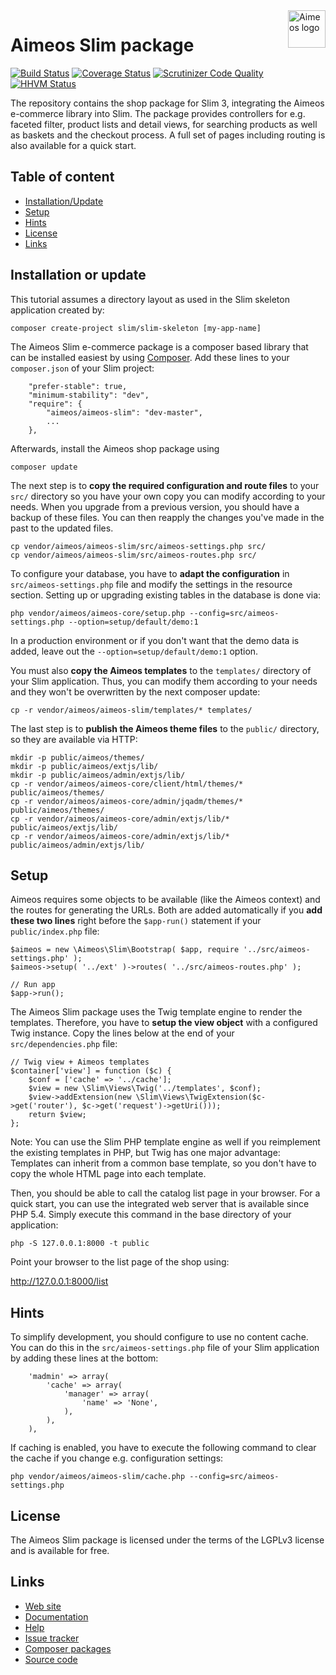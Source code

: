 <a href="https://aimeos.org/">
    <img src="https://aimeos.org/fileadmin/template/icons/logo.png" alt="Aimeos logo" title="Aimeos" align="right" height="60" />
</a>

# Aimeos Slim package
[![Build Status](https://travis-ci.org/aimeos/aimeos-slim.svg)](https://travis-ci.org/aimeos/aimeos-slim)
[![Coverage Status](https://coveralls.io/repos/aimeos/aimeos-slim/badge.svg?branch=master&service=github)](https://coveralls.io/github/aimeos/aimeos-slim?branch=master)
[![Scrutinizer Code Quality](https://scrutinizer-ci.com/g/aimeos/aimeos-slim/badges/quality-score.png?b=master)](https://scrutinizer-ci.com/g/aimeos/aimeos-slim/?branch=master)
[![HHVM Status](http://hhvm.h4cc.de/badge/aimeos/aimeos-slim.svg)](http://hhvm.h4cc.de/package/aimeos/aimeos-slim)

The repository contains the shop package for Slim 3,
integrating the Aimeos e-commerce library into Slim. The package provides
controllers for e.g. faceted filter, product lists and detail views, for
searching products as well as baskets and the checkout process. A full set of
pages including routing is also available for a quick start.

## Table of content

- [Installation/Update](#installation-or-update)
- [Setup](#setup)
- [Hints](#hints)
- [License](#license)
- [Links](#links)

## Installation or update

This tutorial assumes a directory layout as used in the Slim skeleton application
created by:

```composer create-project slim/slim-skeleton [my-app-name]```

The Aimeos Slim e-commerce package is a composer based library that can be
installed easiest by using [Composer](https://getcomposer.org). Add these lines
to your `composer.json` of your Slim project:

```
    "prefer-stable": true,
    "minimum-stability": "dev",
    "require": {
        "aimeos/aimeos-slim": "dev-master",
        ...
    },
```

Afterwards, install the Aimeos shop package using

`composer update`

The next step is to **copy the required configuration and route files** to your `src/`
directory so you have your own copy you can modify according to your needs. When
you upgrade from a previous version, you should have a backup of these files. You
can then reapply the changes you've made in the past to the updated files.

```
cp vendor/aimeos/aimeos-slim/src/aimeos-settings.php src/
cp vendor/aimeos/aimeos-slim/src/aimeos-routes.php src/
```

To configure your database, you have to **adapt the configuration** in `src/aimeos-settings.php` file and
modify the settings in the resource section. Setting up or upgrading existing tables
in the database is done via:

```
php vendor/aimeos/aimeos-core/setup.php --config=src/aimeos-settings.php --option=setup/default/demo:1
```

In a production environment or if you don't want that the demo data is
added, leave out the `--option=setup/default/demo:1` option.

You must also **copy the Aimeos templates** to the `templates/` directory of your Slim
application. Thus, you can modify them according to your needs and they won't be
overwritten by the next composer update:

```
cp -r vendor/aimeos/aimeos-slim/templates/* templates/
```

The last step is to **publish the Aimeos theme files** to the `public/` directory, so they
are available via HTTP:

```
mkdir -p public/aimeos/themes/
mkdir -p public/aimeos/extjs/lib/
mkdir -p public/aimeos/admin/extjs/lib/
cp -r vendor/aimeos/aimeos-core/client/html/themes/* public/aimeos/themes/
cp -r vendor/aimeos/aimeos-core/admin/jqadm/themes/* public/aimeos/themes/
cp -r vendor/aimeos/aimeos-core/admin/extjs/lib/* public/aimeos/extjs/lib/
cp -r vendor/aimeos/aimeos-core/admin/extjs/lib/* public/aimeos/admin/extjs/lib/
```

## Setup

Aimeos requires some objects to be available (like the Aimeos context) and the
routes for generating the URLs. Both are added automatically if you **add these
two lines** right before the `$app-run()` statement if your `public/index.php`
file:

```
$aimeos = new \Aimeos\Slim\Bootstrap( $app, require '../src/aimeos-settings.php' );
$aimeos->setup( '../ext' )->routes( '../src/aimeos-routes.php' );

// Run app
$app->run();
```

The Aimeos Slim package uses the Twig template engine to render the templates.
Therefore, you have to **setup the view object** with a configured Twig instance.
Copy the lines below at the end of your `src/dependencies.php` file:

```
// Twig view + Aimeos templates
$container['view'] = function ($c) {
	$conf = ['cache' => '../cache'];
	$view = new \Slim\Views\Twig('../templates', $conf);
	$view->addExtension(new \Slim\Views\TwigExtension($c->get('router'), $c->get('request')->getUri()));
	return $view;
};
```
Note: You can use the Slim PHP template engine as well if you reimplement the existing
templates in PHP, but Twig has one major advantage: Templates can inherit from
a common base template, so you don't have to copy the whole HTML page into each
template.

Then, you should be able to call the catalog list page in your browser. For a
quick start, you can use the integrated web server that is available since PHP 5.4.
Simply execute this command in the base directory of your application:

```php -S 127.0.0.1:8000 -t public```

Point your browser to the list page of the shop using:

http://127.0.0.1:8000/list

## Hints

To simplify development, you should configure to use no content cache. You can
do this in the `src/aimeos-settings.php` file of your Slim application by adding
these lines at the bottom:

```
    'madmin' => array(
        'cache' => array(
            'manager' => array(
                'name' => 'None',
            ),
        ),
    ),
```

If caching is enabled, you have to execute the following command to clear the
cache if you change e.g. configuration settings:

```
php vendor/aimeos/aimeos-slim/cache.php --config=src/aimeos-settings.php
```

## License

The Aimeos Slim package is licensed under the terms of the LGPLv3 license and
is available for free.

## Links

* [Web site](https://aimeos.org/)
* [Documentation](https://aimeos.org/docs/)
* [Help](https://aimeos.org/help/)
* [Issue tracker](https://github.com/aimeos/aimeos-slim/issues)
* [Composer packages](https://packagist.org/packages/aimeos/aimeos-slim)
* [Source code](https://github.com/aimeos/aimeos-slim)
